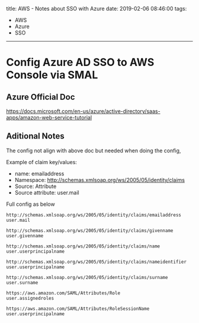 title: AWS - Notes about SSO with Azure
date: 2019-02-06 08:46:00
tags:
- AWS
- Azure
- SSO
---

# Config Azure AD SSO to AWS Console via SMAL

## Azure Official Doc
https://docs.microsoft.com/en-us/azure/active-directory/saas-apps/amazon-web-service-tutorial


## Aditional Notes

The config not align with above doc but needed when doing the config,

Example of claim key/values:

* name: emailaddress
* Namespace: http://schemas.xmlsoap.org/ws/2005/05/identity/claims
* Source: Attribute
* Source attribute: user.mail

Full config as below


```config
http://schemas.xmlsoap.org/ws/2005/05/identity/claims/emailaddress
user.mail

http://schemas.xmlsoap.org/ws/2005/05/identity/claims/givenname
user.givenname

http://schemas.xmlsoap.org/ws/2005/05/identity/claims/name
user.userprincipalname

http://schemas.xmlsoap.org/ws/2005/05/identity/claims/nameidentifier
user.userprincipalname

http://schemas.xmlsoap.org/ws/2005/05/identity/claims/surname
user.surname

https://aws.amazon.com/SAML/Attributes/Role
user.assignedroles

https://aws.amazon.com/SAML/Attributes/RoleSessionName
user.userprincipalname

```
